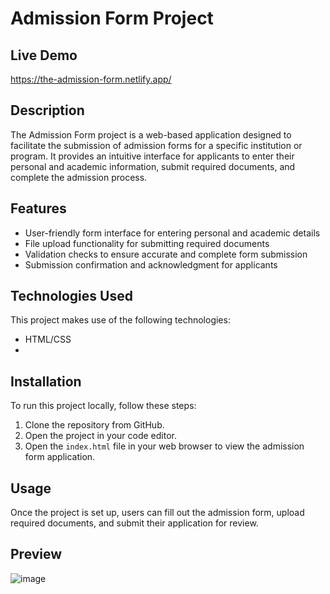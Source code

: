 # Admission Form Project

## Live Demo
https://the-admission-form.netlify.app/

## Description
The Admission Form project is a web-based application designed to facilitate the submission of admission forms for a specific institution or program. 
It provides an intuitive interface for applicants to enter their personal and academic information, submit required documents, and complete the admission process.

## Features
- User-friendly form interface for entering personal and academic details
- File upload functionality for submitting required documents
- Validation checks to ensure accurate and complete form submission
- Submission confirmation and acknowledgment for applicants

## Technologies Used
This project makes use of the following technologies:
- HTML/CSS
- 
## Installation
To run this project locally, follow these steps:
1. Clone the repository from GitHub.
2. Open the project in your code editor.
3. Open the `index.html` file in your web browser to view the admission form application.

## Usage
Once the project is set up, users can fill out the admission form, upload required documents, and submit their application for review.

## Preview 
![image](https://github.com/RafiaZeeshan14/Admission-Form/assets/141746940/231e9a41-70eb-46c9-b2cd-5d8b0021e01b)

